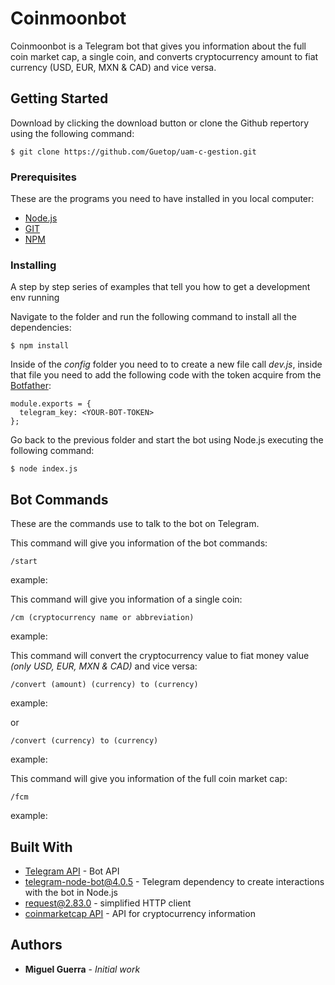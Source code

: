 # Coinmoonbot

Coinmoonbot is a Telegram bot that gives you information about the full coin market cap, a single coin, and converts cryptocurrency amount to fiat currency (USD, EUR, MXN & CAD) and vice versa.

## Getting Started

Download by clicking the download button or clone the Github repertory using the following command:

```
$ git clone https://github.com/Guetop/uam-c-gestion.git
```

### Prerequisites

These are the programs you need to have installed in you local computer:

- [Node.js](https://nodejs.org/)
- [GIT](https://git-scm.com/)
- [NPM](https://www.npmjs.com/)

### Installing

A step by step series of examples that tell you how to get a development env running

Navigate to the folder and run the following command to install all the dependencies:

```
$ npm install
```

Inside of the _config_ folder you need to to create a new file call _dev.js_, inside that file you need to add the following code with the token acquire from the [Botfather](https://core.telegram.org/bots):

```
module.exports = {
  telegram_key: <YOUR-BOT-TOKEN>
};
```

Go back to the previous folder and start the bot using Node.js executing the following command:

```
$ node index.js
```

## Bot Commands

These are the commands use to talk to the bot on Telegram.

This command will give you information of the bot commands:

```
/start
```
example:

This command will give you information of a single coin:

```
/cm (cryptocurrency name or abbreviation)
```
example:

This command will convert the cryptocurrency value to fiat money value _(only USD, EUR, MXN & CAD)_ and vice versa:

```
/convert (amount) (currency) to (currency)
```
example:

or

```
/convert (currency) to (currency)
```
example:

This command will give you information of the full coin market cap:

```
/fcm
```
example:

## Built With

- [Telegram API](https://core.telegram.org/) - Bot API
- [telegram-node-bot@4.0.5](https://www.npmjs.com/package/telegram-node-bot) - Telegram dependency to create interactions with the bot in Node.js
- [request@2.83.0](https://www.npmjs.com/package/request) - simplified HTTP client
- [coinmarketcap API](https://coinmarketcap.com/api/) - API for cryptocurrency information

## Authors

- **Miguel Guerra** - _Initial work_
